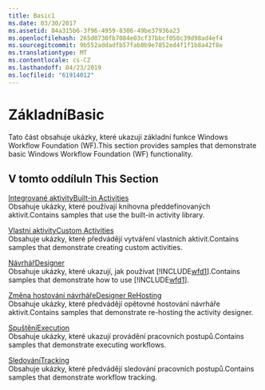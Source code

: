 ```yaml
---
title: Basic1
ms.date: 03/30/2017
ms.assetid: 84a315b6-3f96-4959-8306-49be37936a23
ms.openlocfilehash: 265d0730fb7084e03cf37bbcf050c39d98ad4ef4
ms.sourcegitcommit: 9b552addadfb57fab0b9e7852ed4f1f1b8a42f8e
ms.translationtype: MT
ms.contentlocale: cs-CZ
ms.lasthandoff: 04/23/2019
ms.locfileid: "61914012"
---
```

# <a name="basic"></a><span data-ttu-id="44bcd-102">Základní</span><span class="sxs-lookup"><span data-stu-id="44bcd-102">Basic</span></span>
<span data-ttu-id="44bcd-103">Tato část obsahuje ukázky, které ukazují základní funkce Windows Workflow Foundation (WF).</span><span class="sxs-lookup"><span data-stu-id="44bcd-103">This section provides samples that demonstrate basic Windows Workflow Foundation (WF) functionality.</span></span>  
  
## <a name="in-this-section"></a><span data-ttu-id="44bcd-104">V tomto oddílu</span><span class="sxs-lookup"><span data-stu-id="44bcd-104">In This Section</span></span>  
 [<span data-ttu-id="44bcd-105">Integrované aktivity</span><span class="sxs-lookup"><span data-stu-id="44bcd-105">Built-in Activities</span></span>](built-in-activities.md)  
 <span data-ttu-id="44bcd-106">Obsahuje ukázky, které používají knihovna předdefinovaných aktivit.</span><span class="sxs-lookup"><span data-stu-id="44bcd-106">Contains samples that use the built-in activity library.</span></span>  
  
 [<span data-ttu-id="44bcd-107">Vlastní aktivity</span><span class="sxs-lookup"><span data-stu-id="44bcd-107">Custom Activities</span></span>](custom-activities.md)  
 <span data-ttu-id="44bcd-108">Obsahuje ukázky, které předvádějí vytváření vlastních aktivit.</span><span class="sxs-lookup"><span data-stu-id="44bcd-108">Contains samples that demonstrate creating custom activities.</span></span>  
  
 [<span data-ttu-id="44bcd-109">Návrhář</span><span class="sxs-lookup"><span data-stu-id="44bcd-109">Designer</span></span>](designer.md)  
 <span data-ttu-id="44bcd-110">Obsahuje ukázky, které ukazují, jak používat [!INCLUDE[wfd1](../../../../includes/wfd1-md.md)].</span><span class="sxs-lookup"><span data-stu-id="44bcd-110">Contains samples that demonstrate how to use [!INCLUDE[wfd1](../../../../includes/wfd1-md.md)].</span></span>  
  
 [<span data-ttu-id="44bcd-111">Změna hostování návrháře</span><span class="sxs-lookup"><span data-stu-id="44bcd-111">Designer ReHosting</span></span>](designer-rehosting.md)  
 <span data-ttu-id="44bcd-112">Obsahuje ukázky, které předvádějí opětovné hostování návrháře aktivit.</span><span class="sxs-lookup"><span data-stu-id="44bcd-112">Contains samples that demonstrate re-hosting the activity designer.</span></span>  
  
 [<span data-ttu-id="44bcd-113">Spuštění</span><span class="sxs-lookup"><span data-stu-id="44bcd-113">Execution</span></span>](execution.md)  
 <span data-ttu-id="44bcd-114">Obsahuje ukázky, které ukazují provádění pracovních postupů.</span><span class="sxs-lookup"><span data-stu-id="44bcd-114">Contains samples that demonstrate executing workflows.</span></span>
  
 [<span data-ttu-id="44bcd-115">Sledování</span><span class="sxs-lookup"><span data-stu-id="44bcd-115">Tracking</span></span>](tracking.md)  
 <span data-ttu-id="44bcd-116">Obsahuje ukázky, které předvádějí sledování pracovních postupů.</span><span class="sxs-lookup"><span data-stu-id="44bcd-116">Contains samples that demonstrate workflow tracking.</span></span>